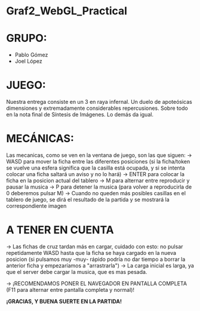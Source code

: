 # Graf2_WebGL_Practical

# GRUPO:
 - Pablo Gómez
 - Joel López

# JUEGO:
Nuestra entrega consiste en un 3 en raya infernal. Un duelo de apoteósicas dimensiones
y extremadamente considerables repercusiones. Sobre todo en la nota final de Síntesis de
Imágenes.
Lo demás da igual.

# MECÁNICAS:
Las mecanicas, como se ven en la ventana de juego, son las que siguen:
-> WASD para mover la ficha entre las diferentes posiciones (si la ficha/token se vuelve
	una esfera significa que la casilla está ocupada, y si se intenta colocar una ficha
	saltará un aviso y no lo hará)
-> ENTER para colocar la ficha en la posicion actual del tablero
-> M para alternar entre reproducir y pausar la musica
-> P para detener la musica (para volver a reproducirla de 0 deberemos pulsar M)
-> Cuando no queden más posibles casillas en el tablero de juego, se dirá el resultado de
	la partida y se mostrará la correspondiente imagen
	
# A TENER EN CUENTA
-> Las fichas de cruz tardan más en cargar, cuidado con esto: no pulsar repetidamente WASD
	hasta que la ficha se haya cargado en la nueva posicion (si pulsamos muy -muy- rápido
	podría no dar tiempo a borrar la anterior ficha y empezaríamos a "arrastrarla")
-> La carga inicial es larga, ya que el server debe cargar la musica, que es mas pesada.

-> ¡RECOMENDAMOS PONER EL NAVEGADOR EN PANTALLA COMPLETA (F11 para alternar entre pantalla
	completa y normal)!

**¡GRACIAS, Y BUENA SUERTE EN LA PARTIDA!**
